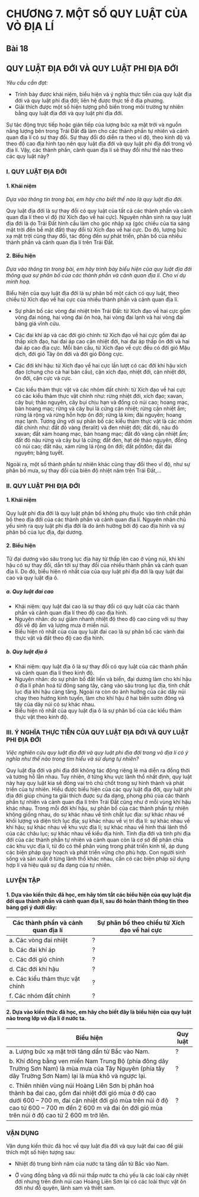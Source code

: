 # CHƯƠNG 7. MỘT SỐ QUY LUẬT CỦA VỎ ĐỊA LÍ

## Bài 18
## QUY LUẬT ĐỊA ĐỚI VÀ QUY LUẬT PHI ĐỊA ĐỚI

*Yêu cầu cần đạt:*
- Trình bày được khái niệm, biểu hiện và ý nghĩa thực tiễn của quy luật địa đới và quy luật phi địa đới; liên hệ được thực tế ở địa phương.
- Giải thích được một số hiện tượng phổ biến trong môi trường tự nhiên bằng quy luật địa đới và quy luật phi địa đới.

Sự tác động trực tiếp hoặc gián tiếp của lượng bức xạ mặt trời và nguồn năng lượng bên trong Trái Đất đã làm cho các thành phần tự nhiên và cảnh quan địa lí có sự thay đổi. Sự thay đổi đó diễn ra theo vĩ độ, theo kinh độ và theo độ cao địa hình tạo nên quy luật địa đới và quy luật phi địa đới trong vỏ địa lí. Vậy, các thành phần, cảnh quan địa lí sẽ thay đổi như thế nào theo các quy luật này?

### I. QUY LUẬT ĐỊA ĐỚI
#### 1. Khái niệm

*Dựa vào thông tin trong bài, em hãy cho biết thế nào là quy luật địa đới.*

Quy luật địa đới là sự thay đổi có quy luật của tất cả các thành phần và cảnh quan địa lí theo vĩ độ (từ Xích đạo về hai cực). Nguyên nhân sinh ra quy luật địa đới là do Trái Đất hình cầu làm cho góc nhập xạ (góc chiếu của tia sáng mặt trời đến bề mặt đất) thay đổi từ Xích đạo về hai cực. Do đó, lượng bức xạ mặt trời cũng thay đổi, tác động đến sự phát triển, phân bố của nhiều thành phần và cảnh quan địa lí trên Trái Đất.

#### 2. Biểu hiện

*Dựa vào thông tin trong bài, em hãy trình bày biểu hiện của quy luật địa đới thông qua sự phân bố của các thành phần và cảnh quan địa lí. Cho ví dụ minh hoạ.*

Biểu hiện của quy luật địa đới là sự phân bố một cách có quy luật, theo chiều từ Xích đạo về hai cực của nhiều thành phần và cảnh quan địa lí.
- Sự phân bố các vòng đai nhiệt trên Trái Đất: từ Xích đạo về hai cực gồm vòng đai nóng, hai vòng đai ôn hoà, hai vòng đai lạnh và hai vòng đai băng giá vĩnh cửu.

- Các đai khí áp và các đới gió chính: từ Xích đạo về hai cực gồm đai áp thấp xích đạo, hai đai áp cao cận nhiệt đới, hai đai áp thấp ôn đới và hai đai áp cao địa cực. Mỗi bán cầu, từ Xích đạo về cực đều có đới gió Mậu dịch, đới gió Tây ôn đới và đới gió Đông cực.

- Các đới khí hậu: từ Xích đạo về hai cực lần lượt có các đới khí hậu xích đạo (chung cho cả hai bán cầu), cận xích đạo, nhiệt đới, cận nhiệt đới, ôn đới, cận cực và cực.

- Các kiểu thảm thực vật và các nhóm đất chính: từ Xích đạo về hai cực có các kiểu thảm thực vật chính như: rừng nhiệt đới, xích đạo; xavan, cây bụi; thảo nguyên, cây bụi chịu hạn và đồng cỏ núi cao; hoang mạc, bán hoang mạc; rừng và cây bụi lá cứng cận nhiệt; rừng cận nhiệt ẩm; rừng lá rộng và rừng hỗn hợp ôn đới; rừng lá kim; đài nguyên; hoang mạc lạnh. Tương ứng với sự phân bố các kiểu thảm thực vật là các nhóm đất chính như: đất đỏ vàng (feralit) và đen nhiệt đới; đất đỏ, nâu đỏ xavan; đất xám hoang mạc, bán hoang mạc; đất đỏ vàng cận nhiệt ẩm; đất đỏ nâu rừng và cây bụi lá cứng; đất đen, hạt dẻ thảo nguyên, đồng cỏ núi cao; đất nâu, xám rừng lá rộng ôn đới; đất pốtđôn; đất đài nguyên; băng tuyết.

Ngoài ra, một số thành phần tự nhiên khác cũng thay đổi theo vĩ độ, như sự phân bố mưa, sự thay đổi của biên độ nhiệt năm trên Trái Đất,...

### II. QUY LUẬT PHI ĐỊA ĐỚI
#### 1. Khái niệm

Quy luật phi địa đới là quy luật phân bố không phụ thuộc vào tính chất phân bố theo địa đới của các thành phần và cảnh quan địa lí. Nguyên nhân chủ yếu sinh ra quy luật phi địa đới là do ảnh hưởng bởi độ cao địa hình và sự phân bố của lục địa, đại dương.

#### 2. Biểu hiện

Từ đại dương vào sâu trong lục địa hay từ thấp lên cao ở vùng núi, khi khí hậu có sự thay đổi, dẫn tới sự thay đổi của nhiều thành phần và cảnh quan địa lí. Do đó, biểu hiện rõ nhất của của quy luật phi địa đới là quy luật đai cao và quy luật địa ô.

##### a. Quy luật đai cao

- Khái niệm: quy luật đai cao là sự thay đổi có quy luật của các thành phần và cảnh quan địa lí theo độ cao địa hình.
- Nguyên nhân: do sự giảm nhanh nhiệt độ theo độ cao cùng với sự thay đổi về độ ẩm và lượng mưa ở miền núi.
- Biểu hiện rõ nhất của của quy luật đai cao là sự phân bố các vành đai thực vật và đất theo độ cao địa hình.

##### b. Quy luật địa ô

- Khái niệm: quy luật địa ô là sự thay đổi có quy luật của các thành phần và cảnh quan địa lí theo kinh độ.
- Nguyên nhân: do sự phân bố đất liền và biển, đại dương làm cho khí hậu ở địa lí phân hoá từ đông sang tây, càng vào sâu trong lục địa, tính chất lục địa khí hậu càng tăng. Ngoài ra còn do ảnh hưởng của các dãy núi chạy theo hướng kinh tuyến, làm cho khí hậu ở hai biển sườn đông và tây của dãy núi có sự khác nhau.
- Biểu hiện rõ nhất của quy luật địa ô là sự phân bố của các kiểu thảm thực vật theo kinh độ.

### III. Ý NGHĨA THỰC TIỄN CỦA QUY LUẬT ĐỊA ĐỚI VÀ QUY LUẬT PHI ĐỊA ĐỚI

*Việc nghiên cứu quy luật địa đới và quy luật phi địa đới trong vỏ địa lí có ý nghĩa như thế nào trong tìm hiểu và sử dụng tự nhiên?*

Quy luật địa đới và phi địa đới không tác động riêng lẻ mà diễn ra đồng thời và tương hỗ lẫn nhau. Tuy nhiên, ở từng khu vực lãnh thổ nhất định, quy luật này hay quy luật kia sẽ đóng vai trò chủ chốt trong sự hình thành và phát triển của tự nhiên. Hiểu được biểu hiện của các quy luật địa đới, quy luật phi địa đới giúp chúng ta giải thích được sự đa dạng, phong phú của các thành phần tự nhiên và cảnh quan địa lí trên Trái Đất cũng như ở mỗi vùng khí hậu khác nhau. Trong mỗi đới khí hậu, sự phân bố của các thành phần tự nhiên không giống nhau, do sự khác nhau về tính chất lục địa: sự khác nhau về khối lượng và diện tích lục địa; sự khác nhau về vị trí địa lí: sự khác nhau về khí hậu; sự khác nhau về khu vực địa lí; sự khác nhau về hình thái lãnh thổ của các châu lục; sự khác nhau về kiểu địa hình. Tính địa đới và tính phi địa đới của các thành phần tự nhiên và cảnh quan còn là cơ sở để phân chia các khu vực địa lí, từ đó có thể phân vùng trong phát triển kinh tế, áp dụng các biện pháp quy hoạch và phát triển vững cho phù hợp. Con người sinh sống và sản xuất ở từng lãnh thổ khác nhau, cần có các biện pháp sử dụng hợp lí và hiệu quả sự đa dạng của tự nhiên.

### LUYỆN TẬP

#### 1. Dựa vào kiến thức đã học, em hãy tóm tắt các biểu hiện của quy luật địa đới qua thành phần và cảnh quan địa lí, sau đó hoàn thành thông tin theo bảng gợi ý dưới đây:

| Các thành phần và cảnh quan địa lí | Sự phân bố theo chiều từ Xích đạo về hai cực |
|---|---|
| a. Các vòng đai nhiệt | ? |
| b. Các đai khí áp | ? |
| c. Các đới gió chính | ? |
| d. Các đới khí hậu | ? |
| e. Các kiểu thảm thực vật chính | ? |
| f. Các nhóm đất chính | ? |

#### 2. Dựa vào kiến thức đã học, em hãy cho biết đây là biểu hiện của quy luật nào trong lớp vỏ địa lí ở nước ta.

| Biểu hiện | Quy luật |
|---|---|
| a. Lượng bức xạ mặt trời tăng dần từ Bắc vào Nam. | ? |
| b. Khí đông bằng ven miền Nam Trung Bộ (phía đông dãy Trường Sơn Nam) là mùa mưa của Tây Nguyên (phía tây dãy Trường Sơn Nam) lại là mùa khô và ngược lại. | ? |
| c. Thiên nhiên vùng núi Hoàng Liên Sơn bị phân hoá thành ba đai cao, gồm đai nhiệt đới gió mùa ở độ cao dưới 600 – 700 m, đai cận nhiệt đới gió mùa trên núi ở độ cao từ 600 – 700 m đến 2 600 m và đai ôn đới gió mùa trên núi ở độ cao từ 2 600 m trở lên. | ? |

### VẬN DỤNG

Vận dụng kiến thức đã học về quy luật địa đới và quy luật đai cao để giải thích một số hiện tượng sau:

- Nhiệt độ trung bình năm của nước ta tăng dần từ Bắc vào Nam.

- Ở vùng đồng bằng và đồi núi thấp nước ta chủ yếu là các loài cây nhiệt đới nhưng trên đỉnh núi cao Hoàng Liên Sơn lại có các loài thực vật ôn đới như đỗ quyên, lãnh sam và thiết sam.
